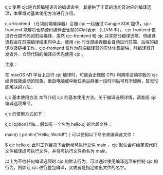 cjc 使用
cjc是仓颉编程语言的编译命令，其提供了丰富的功能及对应的编译选项，本章将对基本使用方法进行介绍。

cjc-frontend （仓颉前端编译器）会随 cjc 一起通过 Cangjie SDK 提供，cjc-frontend 能够将仓颉源码编译至仓颉的中间表示 （LLVM IR）。 cjc-frontend 仅进行仓颉代码的前端编译，虽然 cjc-frontend 和 cjc 共享部分编译选项，但编译流程会在前端编译结束时中止。使用 cjc 时仓颉编译器会自动进行前端、后端的编译以及链接工作。cjc-frontend 仅作为前端编译器的实体体现提供，除编译器开发者外，仓颉代码的编译应优先使用 cjc 。

注意：

在 macOS M1 平台上进行 cjc 编译时，可能会出现因 CPU 利用率波动导致的 cjc 编译性能波动的现象。重启电脑或中断任务后静置一段时间后可有所缓解，暂无彻底解决的方法。

cjc 基本使用方法
本节介绍 cjc 的基本使用方法。关于编译选项详情，请查阅 cjc 编译选项章节。

cjc 的使用方式如下：

cjc [option] file...
假如有一个名为 hello.cj 的仓颉文件：

main() {
    println("Hello, World!")
}
可以使用以下命令来编译此文件：

$ cjc hello.cj
此时工作目录下会新增可执行文件 main ，cjc 默认会将给定源代码文件编译成可执行文件，并将可执行文件命名为 main。

以上为不给任何编译选项时 cjc 的默认行为，可以通过使用编译选项来控制 cjc 的行为，例如让 cjc 进行整包编译，又或者是指定输出文件的名字。